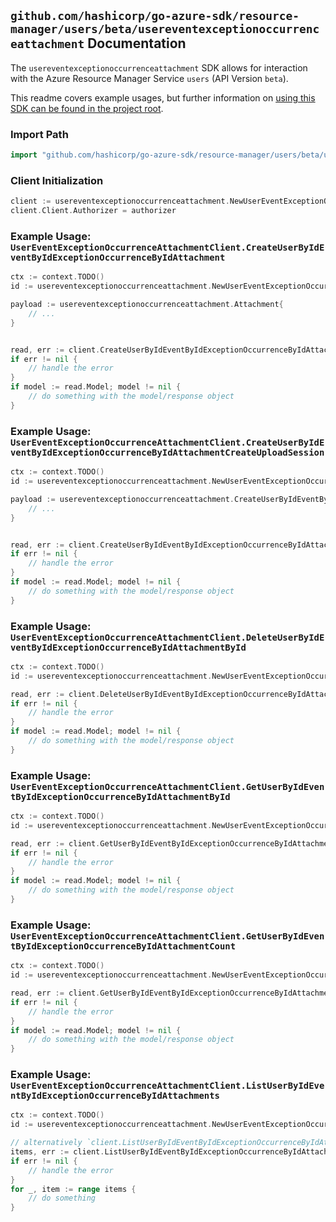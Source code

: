 
## `github.com/hashicorp/go-azure-sdk/resource-manager/users/beta/usereventexceptionoccurrenceattachment` Documentation

The `usereventexceptionoccurrenceattachment` SDK allows for interaction with the Azure Resource Manager Service `users` (API Version `beta`).

This readme covers example usages, but further information on [using this SDK can be found in the project root](https://github.com/hashicorp/go-azure-sdk/tree/main/docs).

### Import Path

```go
import "github.com/hashicorp/go-azure-sdk/resource-manager/users/beta/usereventexceptionoccurrenceattachment"
```


### Client Initialization

```go
client := usereventexceptionoccurrenceattachment.NewUserEventExceptionOccurrenceAttachmentClientWithBaseURI("https://management.azure.com")
client.Client.Authorizer = authorizer
```


### Example Usage: `UserEventExceptionOccurrenceAttachmentClient.CreateUserByIdEventByIdExceptionOccurrenceByIdAttachment`

```go
ctx := context.TODO()
id := usereventexceptionoccurrenceattachment.NewUserEventExceptionOccurrenceID("userIdValue", "eventIdValue", "eventId1Value")

payload := usereventexceptionoccurrenceattachment.Attachment{
	// ...
}


read, err := client.CreateUserByIdEventByIdExceptionOccurrenceByIdAttachment(ctx, id, payload)
if err != nil {
	// handle the error
}
if model := read.Model; model != nil {
	// do something with the model/response object
}
```


### Example Usage: `UserEventExceptionOccurrenceAttachmentClient.CreateUserByIdEventByIdExceptionOccurrenceByIdAttachmentCreateUploadSession`

```go
ctx := context.TODO()
id := usereventexceptionoccurrenceattachment.NewUserEventExceptionOccurrenceID("userIdValue", "eventIdValue", "eventId1Value")

payload := usereventexceptionoccurrenceattachment.CreateUserByIdEventByIdExceptionOccurrenceByIdAttachmentCreateUploadSessionRequest{
	// ...
}


read, err := client.CreateUserByIdEventByIdExceptionOccurrenceByIdAttachmentCreateUploadSession(ctx, id, payload)
if err != nil {
	// handle the error
}
if model := read.Model; model != nil {
	// do something with the model/response object
}
```


### Example Usage: `UserEventExceptionOccurrenceAttachmentClient.DeleteUserByIdEventByIdExceptionOccurrenceByIdAttachmentById`

```go
ctx := context.TODO()
id := usereventexceptionoccurrenceattachment.NewUserEventExceptionOccurrenceAttachmentID("userIdValue", "eventIdValue", "eventId1Value", "attachmentIdValue")

read, err := client.DeleteUserByIdEventByIdExceptionOccurrenceByIdAttachmentById(ctx, id)
if err != nil {
	// handle the error
}
if model := read.Model; model != nil {
	// do something with the model/response object
}
```


### Example Usage: `UserEventExceptionOccurrenceAttachmentClient.GetUserByIdEventByIdExceptionOccurrenceByIdAttachmentById`

```go
ctx := context.TODO()
id := usereventexceptionoccurrenceattachment.NewUserEventExceptionOccurrenceAttachmentID("userIdValue", "eventIdValue", "eventId1Value", "attachmentIdValue")

read, err := client.GetUserByIdEventByIdExceptionOccurrenceByIdAttachmentById(ctx, id)
if err != nil {
	// handle the error
}
if model := read.Model; model != nil {
	// do something with the model/response object
}
```


### Example Usage: `UserEventExceptionOccurrenceAttachmentClient.GetUserByIdEventByIdExceptionOccurrenceByIdAttachmentCount`

```go
ctx := context.TODO()
id := usereventexceptionoccurrenceattachment.NewUserEventExceptionOccurrenceID("userIdValue", "eventIdValue", "eventId1Value")

read, err := client.GetUserByIdEventByIdExceptionOccurrenceByIdAttachmentCount(ctx, id)
if err != nil {
	// handle the error
}
if model := read.Model; model != nil {
	// do something with the model/response object
}
```


### Example Usage: `UserEventExceptionOccurrenceAttachmentClient.ListUserByIdEventByIdExceptionOccurrenceByIdAttachments`

```go
ctx := context.TODO()
id := usereventexceptionoccurrenceattachment.NewUserEventExceptionOccurrenceID("userIdValue", "eventIdValue", "eventId1Value")

// alternatively `client.ListUserByIdEventByIdExceptionOccurrenceByIdAttachments(ctx, id)` can be used to do batched pagination
items, err := client.ListUserByIdEventByIdExceptionOccurrenceByIdAttachmentsComplete(ctx, id)
if err != nil {
	// handle the error
}
for _, item := range items {
	// do something
}
```
